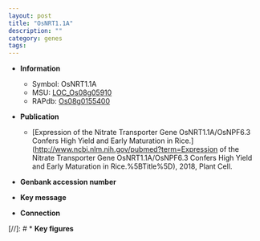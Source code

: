 ```yaml
---
layout: post
title: "OsNRT1.1A"
description: ""
category: genes
tags: 
---
```


* **Information**  
    + Symbol: OsNRT1.1A  
    + MSU: [LOC_Os08g05910](http://rice.plantbiology.msu.edu/cgi-bin/ORF_infopage.cgi?orf=LOC_Os08g05910)  
    + RAPdb: [Os08g0155400](http://rapdb.dna.affrc.go.jp/viewer/gbrowse_details/irgsp1?name=Os08g0155400)  

* **Publication**  
    + [Expression of the Nitrate Transporter Gene OsNRT1.1A/OsNPF6.3 Confers High Yield and Early Maturation in Rice.](http://www.ncbi.nlm.nih.gov/pubmed?term=Expression of the Nitrate Transporter Gene OsNRT1.1A/OsNPF6.3 Confers High Yield and Early Maturation in Rice.%5BTitle%5D), 2018, Plant Cell.

* **Genbank accession number**  

* **Key message**  

* **Connection**  

[//]: # * **Key figures**  


